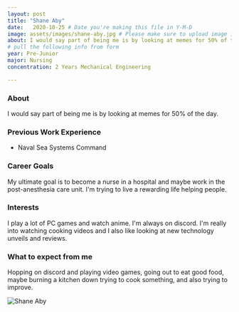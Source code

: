 ```yaml
---
layout: post
title: "Shane Aby"
date:   2020-10-25 # Date you're making this file in Y-M-D
image: assets/images/shane-aby.jpg # Please make sure to upload image in /assets/images/fname-lastname.ext format 
about: I would say part of being me is by looking at memes for 50% of the day.   # "Briefly describe yourself"
# pull the following info from form
year: Pre-Junior 
major: Nursing
concentration: 2 Years Mechanical Engineering

---
```


### About

I would say part of being me is by looking at memes for 50% of the day.  

### Previous Work Experience
- Naval Sea Systems Command

### Career Goals

My ultimate goal is to become a nurse in a hospital and maybe work in the post-anesthesia care unit. I'm trying to live a rewarding life helping people.

### Interests

I play a lot of PC games and watch anime. I'm always on discord. I'm really into watching cooking videos and I also like looking at new technology unveils and reviews.

### What to expect from me

Hopping on discord and playing video games, going out to eat good food, maybe burning a kitchen down trying to cook something, and also trying to improve.

<div class="text-center my-5">
    <img src="{{ "assets/images/shane-aby.jpg" | absolute_url }}" alt="Shane Aby" class="rounded post-img" />
</div>